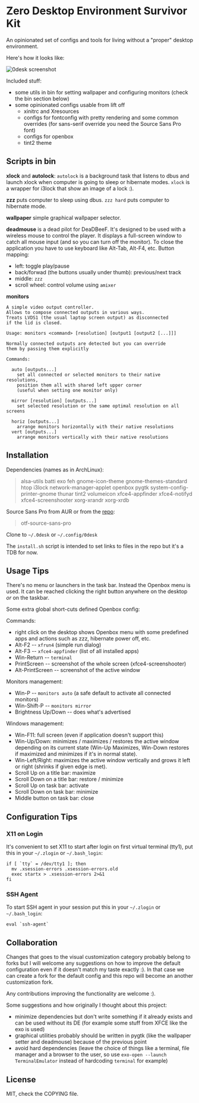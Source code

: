 # Zero Desktop Environment Survivor Kit

An opinionated set of configs and tools for living without a "proper" desktop environment.

Here's how it looks like:

![0desk screenshot](http://szywon.github.com/0desk/screenshot.png)

Included stuff:

- some utils in bin for setting wallpaper and configuring monitors (check the bin section below)
- some opinionated configs usable from lift off
  - xinitrc and Xresources
  - configs for fontconfig with pretty rendering and some common overrides (for sans-serif override you need the Source Sans Pro font)
  - configs for openbox
  - tint2 theme

## Scripts in bin

**xlock** and **autolock**: `autolock` is a background task that listens to dbus and launch xlock when computer is going to sleep or hibernate modes. `xlock` is a wrapper for i3lock that show an image of a lock :).

**zzz** puts computer to sleep using dbus. `zzz hard` puts computer to hibernate mode.

**wallpaper** simple graphical wallpaper selector.

**deadmouse** is a dead pilot for DeaDBeeF.
It's designed to be used with a wireless mouse to control the player.
It displays a full-screen window to catch all mouse input (and so you can turn off the monitor).
To close the application you have to use keyboard like Alt-Tab, Alt-F4, etc.
Button mapping:

- left: toggle play/pause
- back/forwad (the buttons usually under thumb): previous/next track
- middle: `zzz`
- scroll wheel: control volume using `amixer`

**monitors**

    A simple video output controller.
    Allows to compose connected outputs in various ways.
    Treats LVDS1 (the usual laptop screen output) as disconnected
    if the lid is closed.

    Usage: monitors <command> [resolution] [output1 [output2 [...]]]

    Normally connected outputs are detected but you can override
    them by passing them explicitly

    Commands:

      auto [outputs...]
        set all connected or selected monitors to their native resolutions,
        position them all with shared left upper corner
        (useful when setting one monitor only)

      mirror [resolution] [outputs...]
        set selected resolution or the same optimal resolution on all screens

      horiz [outputs...]
        arrange monitors horizontally with their native resolutions
      vert [outputs...]
        arrange monitors vertically with their native resolutions

## Installation

Dependencies (names as in ArchLinux):

> alsa-utils
  batti
  exo
  feh
  gnome-icon-theme
  gnome-themes-standard
  htop
  i3lock
  network-manager-applet
  openbox
  pygtk
  system-config-printer-gnome
  thunar
  tint2
  volumeicon
  xfce4-appfinder
  xfce4-notifyd
  xfce4-screenshooter
  xorg-xrandr
  xorg-xrdb


Source Sans Pro from AUR or from the [repo](https://github.com/adobe/Source-Sans-Pro):

> otf-source-sans-pro

Clone to `~/.0desk` or `~/.config/0desk`

The `install.sh` script is intended to set links to files in the repo but it's a TDB for now.

## Usage Tips

There's no menu or launchers in the task bar.
Instead the Openbox menu is used.
It can be reached clicking the right button anywhere on the desktop *or* on the taskbar.

Some extra global short-cuts defined Openbox config:

Commands:

- right click on the desktop shows Openbox menu with some predefined apps and actions such as zzz, hibernate power off, etc.
- Alt-F2 -- `xfrun4` (simple run dialog)
- Alt-F3 -- `xfce4-appfinder` (list of all installed apps)
- Win-Return -- `terminal`
- PrintScreen -- screenshot of the whole screen (xfce4-screenshooter)
- Alt-PrintScreen -- screenshot of the active window

Monitors management:

- Win-P -- `monitors auto` (a safe default to activate all connected monitors)
- Win-Shift-P -- `monitors mirror`
- Brightness Up/Down -- does what's advertised

Windows management:

- Win-F11: full screen (even if application doesn't support this)
- Win-Up/Down: minimizes / maximizes / restores the active window depending on its current state (Win-Up Maximizes, Win-Down restores if maximized and minimizes if it's in normal state).
- Win-Left/Right: maximizes the active window vertically and grows it left or right (shrinks if given edge is met).
- Scroll Up on a title bar: maximize
- Scroll Down on a title bar: restore / minimize
- Scroll Up on task bar: activate
- Scroll Down on task bar: minimize
- Middle button on task bar: close

## Configuration Tips

### X11 on Login

It's convenient to set X11 to start after login on first virtual terminal (tty1), put this in your `~/.zlogin` or `~/.bash_login`:

    if [ `tty` = /dev/tty1 ]; then
      mv .xsession-errors .xsession-errors.old
      exec startx > .xsession-errors 2>&1
    fi

### SSH Agent

To start SSH agent in your session put this in your `~/.zlogin` or `~/.bash_login`:

    eval `ssh-agent`

## Collaboration

Changes that goes to the visual customization category probably belong to forks but I will welcome any suggestions on how to improve the default configuration even if it doesn't match my taste exactly :).
In that case we can create a fork for the default config and this repo will become an another customization fork.

Any contributions improving the functionality are welcome :).

Some suggestions and how originally I thought about this project:

- minimize dependencies but don't write something if it already exists and can be used without its DE (for example some stuff from XFCE like the exo is used)
- graphical utilities probably should be written in pygtk (like the wallpaper setter and deadmouse) because of the previous point
- avoid hard dependencies (leave the choice of things like a terminal, file manager and a browser to the user, so use `exo-open --launch TerminalEmulator` instead of hardcoding `terminal` for example)

## License

MIT, check the COPYING file.
